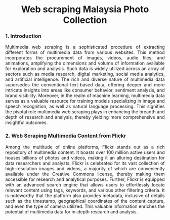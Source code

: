 <h1 align=center>Web scraping Malaysia Photo Collection</h1>

<h3> 1. Introduction</h3>

<p align=justify>Multimedia web scraping is a sophisticated procedure of extracting different forms of multimedia data from various websites. This method incorporates the procurement of images, videos, audio files, and animations, amplifying the dimensions and volume of information available for exploration and analysis. Such data is widely utilized across an array of sectors such as media research, digital marketing, social media analytics, and artificial intelligence. The rich and diverse nature of multimedia data supersedes the conventional text-based data, offering deeper and more intricate insights into areas like consumer behavior, sentiment analysis, and brand visibility. Moreover, in the realm of machine learning, multimedia data serves as a valuable resource for training models specializing in image and speech recognition, as well as natural language processing. This signifies the pivotal role multimedia web scraping plays in enhancing the breadth and depth of research and analysis, thereby yielding more comprehensive and insightful outcomes.</p>

<h3> 2. Web Scraping Multimedia Content from Flickr</h3>

<p align=justify>Among the multitude of online platforms, Flickr stands out as a rich repository of multimedia content. It boasts over 100 million active users and houses billions of photos and videos, making it an alluring destination for data researchers and analysts. Flickr is celebrated for its vast collection of high-resolution images and videos, a majority of which are conveniently available under the Creative Commons license, thereby making them accessible for research and analytical purposes. Further, Flickr is equipped with an advanced search engine that allows users to effortlessly locate relevant content using tags, keywords, and various other filtering criteria. It is noteworthy that the platform also provides metadata, inclusive of details such as the timestamp, geographical coordinates of the content capture, and even the type of camera utilized. This valuable information enriches the potential of multimedia data for in-depth research and analysis.</p>

